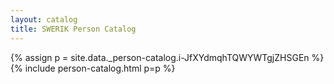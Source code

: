 ```yaml
---
layout: catalog
title: SWERIK Person Catalog
---
```

{% assign p = site.data._person-catalog.i-JfXYdmqhTQWYWTgjZHSGEn %}
{% include person-catalog.html p=p %}

